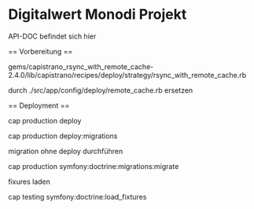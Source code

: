 Digitalwert Monodi Projekt
==========================

API-DOC befindet sich hier

== Vorbereitung ==

gems/capistrano_rsync_with_remote_cache-2.4.0/lib/capistrano/recipes/deploy/strategy/rsync_with_remote_cache.rb

durch ./src/app/config/deploy/﻿remote_cache.rb ersetzen

== Deployment ==

cap production deploy

cap production deploy:migrations

migration ohne deploy durchführen

cap production symfony:doctrine:migrations:migrate

fixures laden

cap testing symfony:doctrine:load_fixtures

